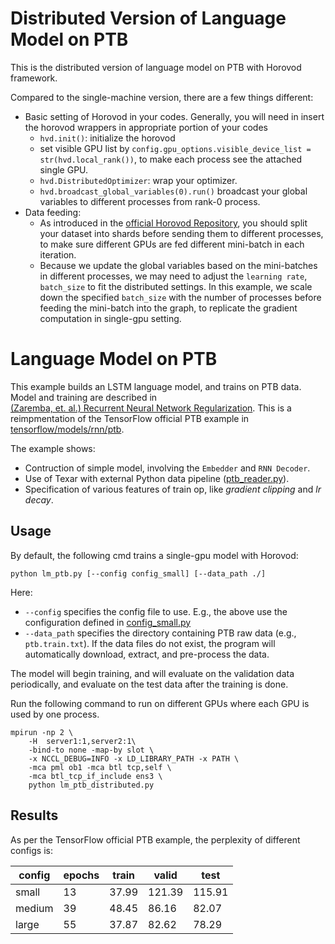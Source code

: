 # Distributed Version of Language Model on PTB

This is the distributed version of language model on PTB with Horovod framework.

Compared to the single-machine version, there are a few things different:

- Basic setting of Horovod in your codes. Generally, you will need in insert the horovod wrappers in appropriate portion of your codes
    - `hvd.init()`: initialize the horovod
    - set visible GPU list by `config.gpu_options.visible_device_list = str(hvd.local_rank())`, to make each process see the attached single GPU.
    - `hvd.DistributedOptimizer`: wrap your optimizer.
    - `hvd.broadcast_global_variables(0).run()` broadcast your global variables to different processes from rank-0 process.
- Data feeding:
    - As introduced in the [official Horovod Repository](https://github.com/uber/horovod/issues/223), you should split your dataset into shards before sending them to different processes, to make sure different GPUs are fed different mini-batch in each iteration.
    - Because we update the global variables based on the mini-batches in different processes, we may need to adjust the `learning rate`, `batch_size` to fit the distributed settings. In this example, we scale down the specified `batch_size` with the number of processes before feeding the mini-batch into the graph, to replicate the gradient computation in single-gpu setting.

# Language Model on PTB #

This example builds an LSTM language model, and trains on PTB data. Model and training are described in   
[(Zaremba, et. al.) Recurrent Neural Network Regularization](https://arxiv.org/pdf/1409.2329.pdf). This is a reimpmentation of the TensorFlow official PTB example in [tensorflow/models/rnn/ptb](https://github.com/tensorflow/models/tree/master/tutorials/rnn/ptb).

The example shows:
  * Contruction of simple model, involving the `Embedder` and `RNN Decoder`.
  * Use of Texar with external Python data pipeline ([ptb_reader.py](./ptb_reader.py)).
  * Specification of various features of train op, like *gradient clipping* and *lr decay*.

## Usage ##

By default, the following cmd trains a single-gpu model with Horovod:

```
python lm_ptb.py [--config config_small] [--data_path ./]
```

Here:
  * `--config` specifies the config file to use. E.g., the above use the configuration defined in [config_small.py](./config_small.py)
  * `--data_path` specifies the directory containing PTB raw data (e.g., `ptb.train.txt`). If the data files do not exist, the program will automatically download, extract, and pre-process the data.

The model will begin training, and will evaluate on the validation data periodically, and evaluate on the test data after the training is done. 

Run the following command to run on different GPUs where each GPU is used by one process.
```
mpirun -np 2 \
    -H  server1:1,server2:1\
    -bind-to none -map-by slot \
    -x NCCL_DEBUG=INFO -x LD_LIBRARY_PATH -x PATH \
    -mca pml ob1 -mca btl tcp,self \
    -mca btl_tcp_if_include ens3 \
    python lm_ptb_distributed.py
```

## Results ##

As per the TensorFlow official PTB example, the perplexity of different configs is:

| config | epochs | train | valid  | test  |
| -------| -------| ------| -------| ------|
| small  | 13     | 37.99 | 121.39 | 115.91|
| medium | 39     | 48.45 |  86.16 |  82.07|
| large  | 55     | 37.87 |  82.62 |  78.29|
